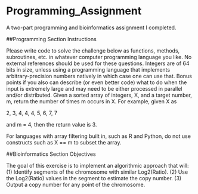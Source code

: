 # Programming_Assignment
A two-part programming and bioinformatics assignment I completed.

##Programming Section Instructions

Please write code to solve the challenge below as functions, methods, subroutines, etc. in whatever computer programming language you like.  No external references should be used for these questions.  Integers are of 64 bits in size, unless using a programming language that implements arbitrary-precision numbers natively in which case one can use that.
Bonus points if you also can describe (or even better code) what to do when the input is extremely large and may need to be either processed in parallel and/or distributed.
Given a sorted array of integers, X, and a target number, m, return the number of times m occurs in X.   For example, given X as 

2, 3, 4, 4, 4, 5, 6, 7, 7

and m = 4, then the return value is 3.  

For languages with array filtering built in, such as R and Python, do not use constructs such as X == m to subset the array.

##Bioinformatics Section Objectives

The goal of this exercise is to implement an algorithmic approach that will:
(1)	Identify segments of the chromosome with similar Log2(Ratio).
(2)	Use the Log2(Ratio) values in the segment to estimate the copy number.
(3)	Output a copy number for any point of the chromosome.
